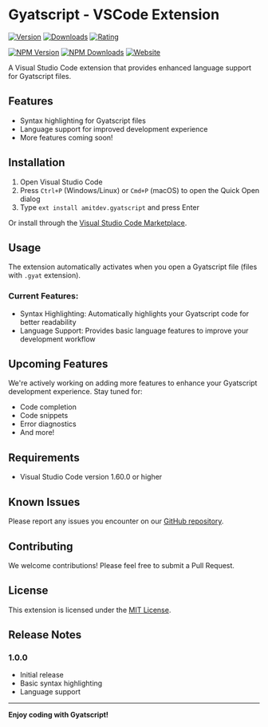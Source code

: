 # Gyatscript - VSCode Extension

[![Version](https://img.shields.io/visual-studio-marketplace/v/amitdev.gyat)](https://marketplace.visualstudio.com/items?itemName=amitdev.gyat)
[![Downloads](https://img.shields.io/visual-studio-marketplace/d/amitdev.gyat)](https://marketplace.visualstudio.com/items?itemName=amitdev.gyat)
[![Rating](https://img.shields.io/visual-studio-marketplace/r/amitdev.gyat)](https://marketplace.visualstudio.com/items?itemName=amitdev.gyat)


[![NPM Version](https://img.shields.io/npm/v/gyatscript.svg)](https://www.npmjs.com/package/gyatscript)
  [![NPM Downloads](https://img.shields.io/npm/dt/gyatscript.svg)](https://www.npmjs.com/package/gyatscript)
  [![Website](https://img.shields.io/badge/website-gyatscript.felixify.in-blue)](https://gyatscript.felixify.in)

A Visual Studio Code extension that provides enhanced language support for Gyatscript files.

## Features

- Syntax highlighting for Gyatscript files
- Language support for improved development experience
- More features coming soon!

## Installation

1. Open Visual Studio Code
2. Press `Ctrl+P` (Windows/Linux) or `Cmd+P` (macOS) to open the Quick Open dialog
3. Type `ext install amitdev.gyatscript` and press Enter

Or install through the [Visual Studio Code Marketplace](https://marketplace.visualstudio.com/items?itemName=amitdev.gyat).

## Usage

The extension automatically activates when you open a Gyatscript file (files with `.gyat` extension).

### Current Features:
- Syntax Highlighting: Automatically highlights your Gyatscript code for better readability
- Language Support: Provides basic language features to improve your development workflow

## Upcoming Features

We're actively working on adding more features to enhance your Gyatscript development experience. Stay tuned for:
- Code completion
- Code snippets
- Error diagnostics
- And more!

## Requirements

- Visual Studio Code version 1.60.0 or higher

## Known Issues

Please report any issues you encounter on our [GitHub repository](https://github.com/Amit00008/gyatscript).

## Contributing

We welcome contributions! Please feel free to submit a Pull Request.

## License

This extension is licensed under the [MIT License](LICENSE).

## Release Notes

### 1.0.0
- Initial release
- Basic syntax highlighting
- Language support

---

**Enjoy coding with Gyatscript!**
